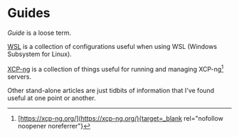 # Guides

*Guide* is a loose term.

<!-- [Services](./services/) document how I've set up these things in my own Homelab,
so they're often tailored for my specific environment and preferences. If there
are alternative ways to do something, I try to link to them.
[CentOS](https://www.centos.org/) is my go-to Linux distribution, so most guides
are written using that. -->

[WSL](./wsl/) is a collection of configurations useful when using WSL
(Windows Subsystem for Linux).

[XCP-ng](./xcp-ng/) is a collection of things useful for running and managing
XCP-ng[^1] servers.

Other stand-alone articles are just tidbits of information that I've found
useful at one point or another.

[^1]: [https://xcp-ng.org/](https://xcp-ng.org/){target=_blank rel="nofollow noopener noreferrer"}
